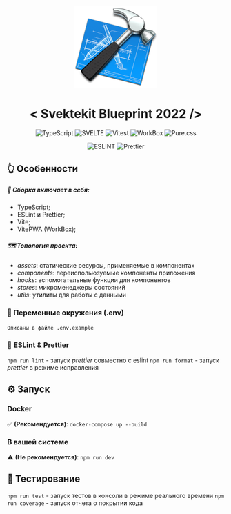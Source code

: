 <span align="center">

![Blueprint](https://raw.githubusercontent.com/a-sharapov/react-blueprint/master/public/icon-192x192.png)

# < Svektekit Blueprint 2022 />

![TypeScript](https://img.shields.io/badge/TypeScript-222?style=for-the-badge&logo=typescript&logoColor=f7df1e) ![SVELTE](https://img.shields.io/badge/SvelteKit-222?style=for-the-badge&logo=Svelte&logoColor=ff380d) ![Vitest](https://img.shields.io/badge/Vitest-222?style=for-the-badge&logo=vite&logoColor=3578e5) ![WorkBox](https://img.shields.io/badge/WorkBox-222?style=for-the-badge&logo=pwa&logoColor=85bded) ![Pure.css](https://img.shields.io/badge/Pure.CSS-222?style=for-the-badge&logo=CSS3&logoColor=3294c8)

</span>
<span align="center">

![ESLINT](https://img.shields.io/badge/ESLint-555?style=flat-square&logo=eslint&logoColor=fff) ![Prettier](https://img.shields.io/badge/Prettier-555?style=flat-square&logo=prettier&logoColor=fff)

</span>

## 👆 Особенности

##### 🧊 Cборка включает в себя:

- TypeScript;
- ESLint и Prettier;
- Vite;
- VitePWA (WorkBox);

##### 🗺️ Топология проекта:

- _assets_: статические ресурсы, применяемые в компонентах
- _components_: переиспольюзуемые компоненты приложения
- _hooks_: вспомогательные функции для компонентов
- _stores_: микроменеджеры состояний
- _utils_: утилиты для работы с данными

### 🔌 Переменные окружения (.env)

```
Описаны в файле .env.example
```

### 📑 ESLint & Prettier

`npm run lint` - запуск _prettier_ совместно с eslint
`npm run format` - запуск _prettier_ в режиме исправления

## ⚙️ Запуск

### Docker

✅ **(Рекомендуется)**: `docker-compose up --build`

### В вашей системе

⚠️ **(Не рекомендуется)**: `npm run dev`

## 🧪 Тестирование

`npm run test` - запуск тестов в консоли в режиме реального времени
`npm run coverage` - запуск отчета о покрытии кода
